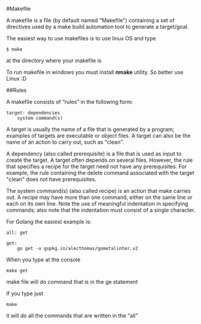 #Makefile

A makefile is a file (by default named "Makefile") containing a set of directives used by a make build automation tool to generate a target/goal.

The easiest way to use makefiles is to use linux OS and type
    
    $ make
    
at the directory where your makefile is

To run makefile in windows you must install **nmake** utility. So better use Linux :D

##Rules

A makefile consists of “rules” in the following form:

    target: dependencies
        system command(s)

A target is usually the name of a file that is generated by a program; examples of targets are executable or object files. A target can also be the name of an action to carry out, such as "clean".

A dependency (also called prerequisite) is a file that is used as input to create the target. A target often depends on several files. However, the rule that specifies a recipe for the target need not have any prerequisites. For example, the rule containing the delete command associated with the target "clean" does not have prerequisites.

The system command(s) (also called recipe) is an action that make carries out. A recipe may have more than one command, either on the same line or each on its own line. Note the use of meaningful indentation in specifying commands; also note that the indentation must consist of a single <tab> character.


For Golang the easiest example is:

    all: get
    
    get:
        go get -u gopkg.in/alecthomas/gometalinter.v2
        
When you type at the console
    
    make get
    
make file will do command that is in the ge statement

If you type just 
    
    make
it will do all the commands that are written in the "all"